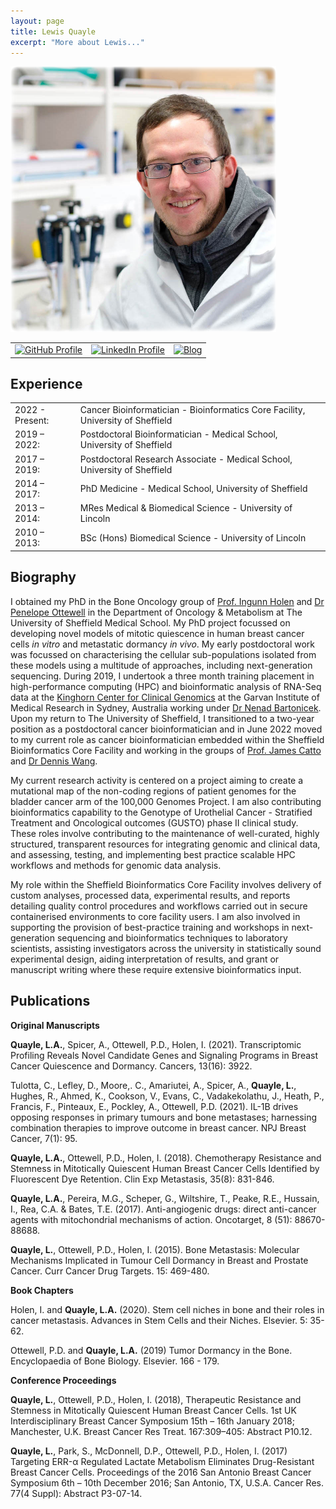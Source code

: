 ```yaml
---
layout: page
title: Lewis Quayle
excerpt: "More about Lewis..."
---
```


<img src="/images/lquayle.png" width="425"/>

<table>
<tbody>
  <tr>
    <td>
      <a href="https://github.com/lquayle88" target="_blank" >
        <img src="https://www.vectorlogo.zone/logos/github/github-tile.svg" alt="GitHub Profile" height="50" width="50">
      </a>
    </td>
    <td>
      <a href="https://www.linkedin.com/in/lewis-quayle" target="_blank" >
        <img src="https://www.vectorlogo.zone/logos/linkedin/linkedin-icon.svg" alt="LinkedIn Profile" height="50" width="50">
      </a>
    </td>
    <td>
      <a href="https://blog.lewisdoesdata.com" target="_blank" >
        <img src="https://www.vectorlogo.zone/logos/blogger/blogger-icon.svg" alt="Blog" height="50" width="50">
      </a>
    </td>
  </tr>
</tbody>
</table>

## Experience

<table>
<tbody>
  <tr>
    <td>2022 - Present:</td>
    <td>Cancer Bioinformatician - Bioinformatics Core Facility, University of Sheffield</td>
  </tr>
  <tr>
    <td>2019 – 2022:</td>
    <td>Postdoctoral Bioinformatician - Medical School, University of Sheffield</td>
  </tr>
  <tr>
    <td>2017 – 2019:</td>
    <td>Postdoctoral Research Associate - Medical School, University of Sheffield</td>
  </tr>
  <tr>
    <td>2014 – 2017:</td>
    <td>PhD Medicine - Medical School, University of Sheffield</td>
  </tr>
  <tr>
    <td>2013 – 2014:</td>
    <td>MRes Medical & Biomedical Science - University of Lincoln</td>
  </tr>
  <tr>
    <td>2010 – 2013:</td>
    <td>BSc (Hons) Biomedical Science - University of Lincoln</td>
  </tr>
</tbody>
</table>

## Biography

I obtained my PhD in the Bone Oncology group of [Prof. Ingunn Holen](https://www.sheffield.ac.uk/medicine/people/oncology-metabolism/ingunn-holen) and [Dr Penelope Ottewell](https://www.sheffield.ac.uk/medicine/people/oncology-metabolism/penelope-d-ottewell) in the Department of Oncology & Metabolism at The University of Sheffield Medical School. My PhD project focussed on developing novel models of mitotic quiescence in human breast cancer cells *in vitro* and metastatic dormancy *in vivo*. My early postdoctoral work was focussed on characterising the cellular sub-populations isolated from these models using a multitude of approaches, including next-generation sequencing. During 2019, I undertook a three month training placement in high-performance computing (HPC) and bioinformatic analysis of RNA-Seq data at the [Kinghorn Center for Clinical Genomics](https://www.garvan.org.au/research/kinghorn-centre-for-clinical-genomics) at the Garvan Institute of Medical Research in Sydney, Australia working under [Dr Nenad Bartonicek](https://www.garvan.org.au/about-us/people/nenbar). Upon my return to The University of Sheffield, I transitioned to a two-year position as a postdoctoral cancer bioinformatician and in June 2022 moved to my current role as cancer bioinformatician embedded within the Sheffield Bioinformatics Core Facility and working in the groups of [Prof. James Catto](https://www.sheffield.ac.uk/medicine/people/oncology-metabolism/james-catto) and [Dr Dennis Wang](https://www.sheffield.ac.uk/medicine/people/neuroscience/dennis-wang).

My current research activity is centered on a project aiming to create a mutational map of the non-coding regions of patient genomes for the bladder cancer arm of the 100,000 Genomes Project. I am also contributing bioinformatics capability to the Genotype of Urothelial Cancer - Stratified Treatment and Oncological outcomes (GUSTO) phase II clinical study. These roles involve contributing to the maintenance of well-curated, highly structured, transparent resources for integrating genomic and clinical data, and assessing, testing, and implementing best practice scalable HPC workflows and methods for genomic data analysis.

My role within the Sheffield Bioinformatics Core Facility involves delivery of custom analyses, processed data, experimental results, and reports detailing quality control procedures and workflows carried out in secure containerised environments to core facility users. I am also involved in supporting the provision of best-practice training and workshops in next-generation sequencing and bioinformatics techniques to laboratory scientists, assisting investigators across the university in statistically sound experimental design, aiding interpretation of results, and grant or manuscript writing where these require extensive bioinformatics input.

## Publications

**Original Manuscripts**

**Quayle, L.A.**, Spicer, A., Ottewell, P.D., Holen, I. (2021). Transcriptomic Profiling Reveals Novel Candidate Genes and Signaling Programs in Breast Cancer Quiescence and Dormancy. Cancers, 13(16): 3922.

Tulotta, C., Lefley, D., Moore,. C., Amariutei, A., Spicer, A., **Quayle, L.**, Hughes, R., Ahmed, K., Cookson, V., Evans, C., Vadakekolathu, J., Heath, P., Francis, F., Pinteaux, E., Pockley, A., Ottewell, P.D. (2021). IL-1B drives opposing responses in primary tumours and bone metastases; harnessing combination therapies to improve outcome in breast cancer. NPJ Breast Cancer, 7(1): 95.

**Quayle, L.A.**, Ottewell, P.D., Holen, I. (2018). Chemotherapy Resistance and Stemness in Mitotically Quiescent Human Breast Cancer Cells Identified by Fluorescent Dye Retention. Clin Exp Metastasis, 35(8): 831-846.

**Quayle, L.A.**, Pereira, M.G., Scheper, G., Wiltshire, T., Peake, R.E., Hussain, I., Rea, C.A. & Bates, T.E. (2017). Anti-angiogenic drugs: direct anti-cancer agents with mitochondrial mechanisms of action. Oncotarget, 8 (51): 88670-88688.

**Quayle, L.**, Ottewell, P.D., Holen, I. (2015). Bone Metastasis: Molecular Mechanisms Implicated in Tumour Cell Dormancy in Breast and Prostate Cancer. Curr Cancer Drug Targets. 15: 469-480.

**Book Chapters**

Holen, I. and **Quayle, L.A.** (2020). Stem cell niches in bone and their roles in cancer metastasis. Advances in Stem Cells and their Niches. Elsevier. 5: 35-62.

Ottewell, P.D. and **Quayle, L.A.** (2019) Tumor Dormancy in the Bone. Encyclopaedia of Bone Biology. Elsevier. 166 - 179.

**Conference Proceedings**

**Quayle, L.**, Ottewell, P.D., Holen, I. (2018), Therapeutic Resistance and Stemness in Mitotically Quiescent Human Breast Cancer Cells. 1st UK Interdisciplinary Breast Cancer Symposium 15th – 16th January 2018; Manchester, U.K. Breast Cancer Res Treat. 167:309–405: Abstract P10.12.

**Quayle, L.**, Park, S., McDonnell, D.P., Ottewell, P.D., Holen, I. (2017) Targeting ERR-α Regulated Lactate Metabolism Eliminates Drug-Resistant Breast Cancer Cells. Proceedings of the 2016 San Antonio Breast Cancer Symposium 6th – 10th December 2016; San Antonio, TX, U.S.A. Cancer Res. 77(4 Suppl): Abstract P3-07-14.
